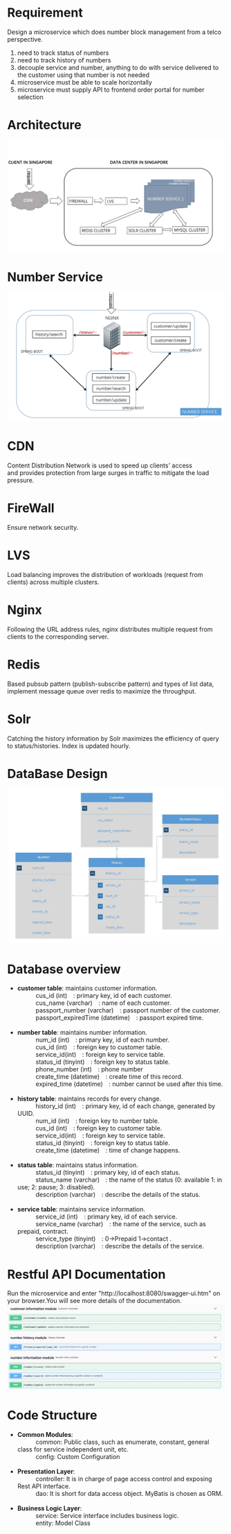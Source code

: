 # Requirement
Design a microservice which does number block management from a telco perspective.
1. need to track status of numbers
2. need to track history of numbers
3. decouple service and number, anything to do with service delivered to the customer using that number is not needed
4. microservice must be able to scale horizontally
5. microservice must supply API to frontend order portal for number selection

# Architecture
![Architecture Diagram](https://github.com/wanghytosky/NumberService/blob/master/image/Architecture.jpeg?raw=true)

# Number Service
![Architecture Diagram](https://github.com/wanghytosky/NumberService/blob/master/image/numberservice.png?raw=true)


# CDN 
Content Distribution Network is used to speed up clients' access and provides protection from large surges in traffic to mitigate the load pressure. 

# FireWall
Ensure network security.

# LVS
Load balancing improves the distribution of workloads (request from clients) across multiple clusters.

# Nginx
Following the URL address rules, nginx distributes multiple request from clients to the corresponding server.

# Redis
Based pubsub pattern (publish-subscribe pattern) and types of list data, implement message queue over redis to maximize the throughput.  

# Solr
Catching the history information by Solr maximizes the efficiency of query to status/histories. Index is updated hourly. 

# DataBase Design
![Architecture Diagram](https://github.com/wanghytosky/NumberService/blob/master/image/database.jpg?raw=true)

# Database overview
* **customer table**: maintains customer information.</br>
	&#8195;&#8195;&#8195;cus_id (int)&#8195;: primary key, id of each customer.</br>
	&#8195;&#8195;&#8195;cus_name (varchar)&#8195;: name of each customer.</br>
	&#8195;&#8195;&#8195;passport_number (varchar)&#8195;: passport number of the customer.</br>
	&#8195;&#8195;&#8195;passport_expiredTime (datetime)&#8195;: passport expired time.</br></br>
* **number table**: maintains number information.</br>
	&#8195;&#8195;&#8195;num_id (int)&#8195;: primary key, id of each number. </br>
	&#8195;&#8195;&#8195;cus_id (int)&#8195;: foreign key to customer table.</br>
	&#8195;&#8195;&#8195;service_id(int)&#8195;: foreign key to service table.</br>
	&#8195;&#8195;&#8195;status_id (tinyint)&#8195;: foreign key to status table.</br>
	&#8195;&#8195;&#8195;phone_number (int)&#8195;: phone number</br>
	&#8195;&#8195;&#8195;create_time (datetime)&#8195;: create time of this record.</br>
	&#8195;&#8195;&#8195;expired_time (datetime)&#8195;: number cannot be used after this time.</br></br>
* **history table**: maintains records for every change. </br>
	&#8195;&#8195;&#8195;history_id (int)&#8195;: primary key, id of each change, generated by UUID.</br>
	&#8195;&#8195;&#8195;num_id (int)&#8195;: foreign key to number table.</br>
	&#8195;&#8195;&#8195;cus_id (int)&#8195;: foreign key to customer table.</br>
	&#8195;&#8195;&#8195;service_id(int)&#8195;: foreign key to service table.</br>
	&#8195;&#8195;&#8195;status_id (tinyint)&#8195;: foreign key to status table.</br>
	&#8195;&#8195;&#8195;create_time (datetime)&#8195;: time of change happens.</br></br>
* **status table**: maintains status information. </br>
	&#8195;&#8195;&#8195;status_id (tinyint)&#8195;: primary key, id of each status.</br>
	&#8195;&#8195;&#8195;status_name (varchar)&#8195;: the name of the status (0: available 1: in use; 2: pause; 3: disabled).</br>
	&#8195;&#8195;&#8195;description (varchar)&#8195;: describe the details of the status.</br></br>
* **service table**: maintains service information. </br>
	&#8195;&#8195;&#8195;service_id (int)&#8195;: primary key, id of each service.</br>
	&#8195;&#8195;&#8195;service_name (varchar)&#8195;: the name of the service, such as prepaid, contract.</br>
	&#8195;&#8195;&#8195;service_type (tinyint)&#8195;: 0->Prepaid 1->contact .</br>
	&#8195;&#8195;&#8195;description (varchar)&#8195;: describe the details of the service.</br>

# Restful API Documentation
Run the microservice and enter "http://localhost:8080/swagger-ui.htm" on your browser.You will see more details of the documentation.
![Architecture Diagram](https://github.com/wanghytosky/NumberService/blob/master/image/api.jpeg?raw=true)

# Code Structure
* **Common Modules**:</br>
&#8195;&#8195;&#8195;common: Public class, such as enumerate, constant, general class for service independent unit, etc. </br>
&#8195;&#8195;&#8195;config: Custom Configuration</br></br>
* **Presentation Layer**:</br>
&#8195;&#8195;&#8195;controller: It is in charge of page access control and exposing Rest API interface.</br>
&#8195;&#8195;&#8195;dao: It is short for data access object. MyBatis is chosen as ORM. </br></br>
* **Business Logic Layer**:</br>
&#8195;&#8195;&#8195;service: Service interface includes business logic. </br>
&#8195;&#8195;&#8195;entity: Model Class</br>
	
